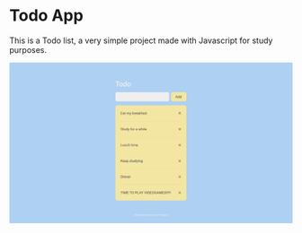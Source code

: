 # Todo App

This is a Todo list, a very simple project made with Javascript for study purposes.

![Todo App](./images/todo.jpg)